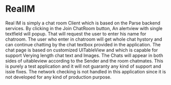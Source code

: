 # RealIM
Real IM is simply a chat room Client which is based on the Parse backend services. By clicking in the Join ChatRoom button, An alertview with single textfield will popup. That will request the user to enter his name for chatroom. The user who enter in chatroom will get whole chat hystory and can continue chatting by the chat textbox provided in the application. The chat page is based on customized UITableView and which is capable for support Verying length chat text and Images. The Chats will appear in both sides of uitableview according to the Sender and the room chatmates.
This is purely a test application and it will not guaranty any kind of support and issie fixes. The network checking is not handled in this application since it is not developed for any kind of production purpose.

